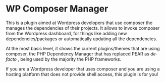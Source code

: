 # WP Composer Manager

This is a plugin aimed at Wordpress developers that use composer the manages the dependencies of their projects. It allows to invoke composer from the Wordpress dashboard, for things like adding new dependencies/packages or automatically updating all the dependencies.

At the most basic level, it shows the current plugins/themes that are using composer, the PHP Dependency Manager that has replaced PEAR as _de-facto_ , being used by the majority the PHP frameworks.

If you are a Wordpress developer that uses composer and you are using a hosting platform that does not provide shell access, this plugin is for you!

